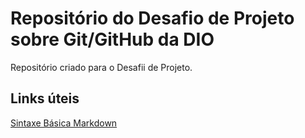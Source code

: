 #  Repositório do Desafio de Projeto sobre Git/GitHub da DIO
Repositório criado para o Desafii de Projeto.

##  Links úteis
[Sintaxe Básica Markdown](https://www.markdownguide.org/basic-syntax/)
